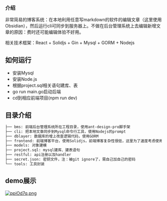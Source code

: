 ### 介绍

非常简易的博客系统：在本地利用任意写markdown的软件的编辑文章（这里使用Obsidian），然后运行cli可同步到服务器上。不做在后台管理系统上去编辑新增文章的原因：费时还可能编辑体验不好用。
     
相关技术框架：React + Solidjs + Gin + Mysql + GORM + Nodejs

## 如何运行

+ 安装Mysql
+ 安装Node.js
+ 根据project.sql相关语句建库、表
+ go run main.go启动后端
+ cd到相应前端项目(npm run dev)
     
## 目录介绍

```txt
├── bms: 前端后台管理系统所在工程目录，使用ant-design-pro脚手架
├── cli: 把本地文章同步到Mysql命令行工具，使用Nodejs的prompt
├── dblayer: 数据库的增上改查逻辑代码，使用GORM
├── frontend: 前端博客平台，使用Solidjs，前端博客复杂性很低，这里为了速度考虑使用Solidjs
├── models: 对象建模
├── project.sql: mysql建库、建表语句
├── restful: api注册以及handler
├── secret.json: 密钥文件，注：被git ignore了，需自己加自己的密码
└── tools: 工具封装
```

## demo展示
[![ppiOd7q.png](https://s1.ax1x.com/2023/03/01/ppiOd7q.png)](https://imgse.com/i/ppiOd7q)